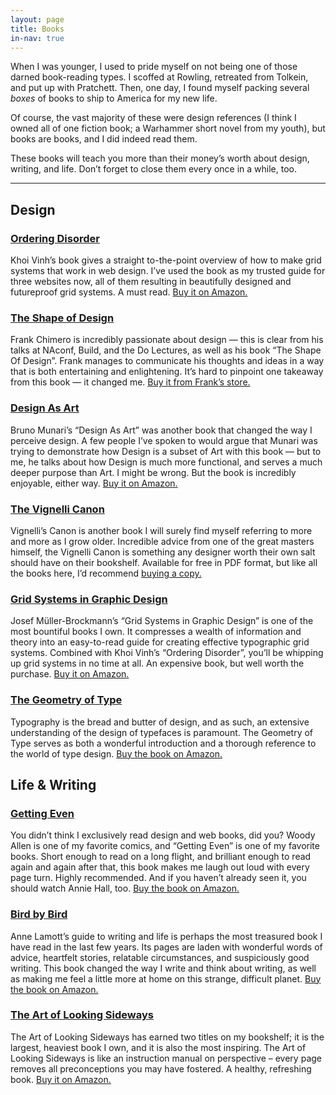 ```yaml
---
layout: page
title: Books
in-nav: true
---
```


When I was younger, I used to pride myself on not being one of those darned book-reading types. I scoffed at Rowling, retreated from Tolkein, and put up with Pratchett. Then, one day, I found myself packing several *boxes* of books to ship to America for my new life.

Of course, the vast majority of these were design references (I think I owned all of one fiction book; a Warhammer short novel from my youth), but books are books, and I did indeed read them.

These books will teach you more than their money’s worth about design, writing, and life. Don’t forget to close them every once in a while, too.

* * *

## Design

### [Ordering Disorder](http://www.amazon.co.uk/gp/product/0321703537/ref=as_li_ss_tl?ie=UTF8&camp=1634&creative=19450&creativeASIN=0321703537&linkCode=as2&tag=danedesblo-21)

Khoi Vinh’s book gives a straight to-the-point overview of how to make grid systems that work in web design. I’ve used the book as my trusted guide for three websites now, all of them resulting in beautifully designed and futureproof grid systems. A must read. [Buy it on Amazon.](http://www.amazon.co.uk/gp/product/0321703537/ref=as_li_ss_tl?ie=UTF8&camp=1634&creative=19450&creativeASIN=0321703537&linkCode=as2&tag=danedesblo-21)


### [The Shape of Design](http://shop.frankchimero.com/collections/frontpage/products/the-shape-of-design)

Frank Chimero is incredibly passionate about design — this is clear from his talks at NAconf, Build, and the Do Lectures, as well as his book “The Shape Of Design”. Frank manages to communicate his thoughts and ideas in a way that is both entertaining and enlightening. It’s hard to pinpoint one takeaway from this book — it changed me. [Buy it from Frank’s store.](http://shop.frankchimero.com/collections/frontpage/products/the-shape-of-design)


### [Design As Art](http://www.amazon.co.uk/gp/product/0141035811/ref=as_li_ss_tl?ie=UTF8&camp=1634&creative=19450&creativeASIN=0141035811&linkCode=as2&tag=danedesblo-21)

Bruno Munari’s “Design As Art” was another book that changed the way I perceive design. A few people I’ve spoken to would argue that Munari was trying to demonstrate how Design is a subset of Art with this book — but to me, he talks about how Design is much more functional, and serves a much deeper purpose than Art. I might be wrong. But the book is incredibly enjoyable, either way. [Buy it on Amazon.](http://www.amazon.co.uk/gp/product/0141035811/ref=as_li_ss_tl?ie=UTF8&camp=1634&creative=19450&creativeASIN=0141035811&linkCode=as2&tag=danedesblo-21)


### [The Vignelli Canon](http://www.amazon.co.uk/gp/product/3037782250/ref=as_li_ss_tl?ie=UTF8&camp=1634&creative=19450&creativeASIN=3037782250&linkCode=as2&tag=danedesblo-21)

Vignelli’s Canon is another book I will surely find myself referring to more and more as I grow older. Incredible advice from one of the great masters himself, the Vignelli Canon is something any designer worth their own salt should have on their bookshelf. Available for free in PDF format, but like all the books here, I’d recommend [buying a copy.](http://www.amazon.co.uk/gp/product/3037782250/ref=as_li_ss_tl?ie=UTF8&camp=1634&creative=19450&creativeASIN=3037782250&linkCode=as2&tag=danedesblo-21)


### [Grid Systems in Graphic Design](http://www.amazon.co.uk/gp/product/3721201450/ref=as_li_ss_tl?ie=UTF8&camp=1634&creative=19450&creativeASIN=3721201450&linkCode=as2&tag=danedesblo-21)

Josef Müller-Brockmann’s “Grid Systems in Graphic Design” is one of the most bountiful books I own. It compresses a wealth of information and theory into an easy-to-read guide for creating effective typographic grid systems. Combined with Khoi Vinh’s “Ordering Disorder”, you’ll be whipping up grid systems in no time at all. An expensive book, but well worth the purchase. [Buy it on Amazon.](http://www.amazon.co.uk/gp/product/3721201450/ref=as_li_ss_tl?ie=UTF8&camp=1634&creative=19450&creativeASIN=3721201450&linkCode=as2&tag=danedesblo-21)


### [The Geometry of Type](http://www.amazon.co.uk/gp/product/0500241422/ref=as_li_ss_tl?ie=UTF8&camp=1634&creative=19450&creativeASIN=0500241422&linkCode=as2&tag=danedesblo-21)

Typography is the bread and butter of design, and as such, an extensive understanding of the design of typefaces is paramount. The Geometry of Type serves as both a wonderful introduction and a thorough reference to the world of type design. [Buy the book on Amazon.](http://www.amazon.co.uk/gp/product/0500241422/ref=as_li_ss_tl?ie=UTF8&camp=1634&creative=19450&creativeASIN=0500241422&linkCode=as2&tag=danedesblo-21)


## Life & Writing

### [Getting Even](http://www.amazon.co.uk/gp/product/033032795X/ref=as_li_ss_tl?ie=UTF8&camp=1634&creative=19450&creativeASIN=033032795X&linkCode=as2&tag=danedesblo-21)

You didn’t think I exclusively read design and web books, did you? Woody Allen is one of my favorite comics, and “Getting Even” is one of my favorite books. Short enough to read on a long flight, and brilliant enough to read again and again after that, this book makes me laugh out loud with every page turn. Highly recommended. And if you haven’t already seen it, you should watch Annie Hall, too. [Buy the book on Amazon.](http://www.amazon.co.uk/gp/product/033032795X/ref=as_li_ss_tl?ie=UTF8&camp=1634&creative=19450&creativeASIN=033032795X&linkCode=as2&tag=danedesblo-21)


### [Bird by Bird](http://www.amazon.co.uk/gp/product/0385480016/ref=as_li_ss_tl?ie=UTF8&camp=1634&creative=19450&creativeASIN=0385480016&linkCode=as2&tag=danedesblo-21)

Anne Lamott’s guide to writing and life is perhaps the most treasured book I have read in the last few years. Its pages are laden with wonderful words of advice, heartfelt stories, relatable circumstances, and suspiciously good writing. This book changed the way I write and think about writing, as well as making me feel a little more at home on this strange, difficult planet. [Buy the book on Amazon.](http://www.amazon.co.uk/gp/product/0385480016/ref=as_li_ss_tl?ie=UTF8&camp=1634&creative=19450&creativeASIN=0385480016&linkCode=as2&tag=danedesblo-21)


### [The Art of Looking Sideways](http://www.amazon.co.uk/gp/product/0714834491/ref=as_li_ss_tl?ie=UTF8&camp=1634&creative=19450&creativeASIN=0714834491&linkCode=as2&tag=danedesblo-21)

The Art of Looking Sideways has earned two titles on my bookshelf; it is the largest, heaviest book I own, and it is also the most inspiring. The Art of Looking Sideways is like an instruction manual on perspective – every page removes all preconceptions you may have fostered. A healthy, refreshing book. [Buy it on Amazon.](http://www.amazon.co.uk/gp/product/0714834491/ref=as_li_ss_tl?ie=UTF8&camp=1634&creative=19450&creativeASIN=0714834491&linkCode=as2&tag=danedesblo-21)

